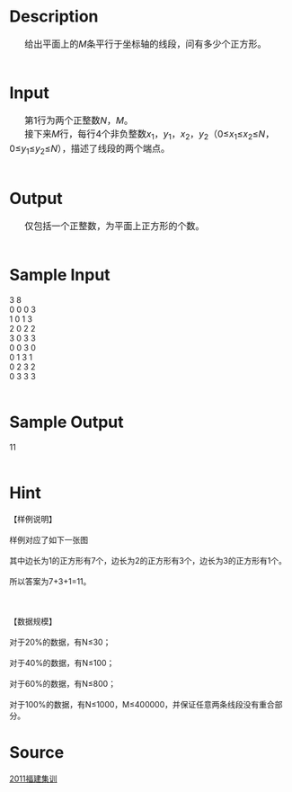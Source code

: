 
# Description

<div class="content"><div style="text-indent: 20.25pt"><span style="font-size: medium">给出平面上的<i>M</i>条平行于坐标轴的线段，问有多少个正方形。</span></div>
<div style="text-indent: 20.25pt"><span style="font-size: medium"> </span></div></div>

# Input

<div class="content"><div style="text-indent: 20.25pt"><span style="font-size: medium">第1行为两个正整数<i>N</i>，<i>M</i>。</span></div>
<div style="text-indent: 20.25pt"><span style="font-size: medium">接下来<i>M</i>行，每行4个非负整数<i>x</i><sub>1</sub>，<i>y</i><sub>1</sub>，<i>x</i><sub>2</sub>，<i>y</i><sub>2</sub>（0≤<i>x</i><sub>1</sub>≤<i>x</i><sub>2</sub>≤<i>N</i>，0≤<i>y</i><sub>1</sub>≤<i>y</i><sub>2</sub>≤<i>N</i>），描述了线段的两个端点。</span></div>
<div><span style="font-size: medium"> </span></div></div>

# Output

<div class="content"><div style="text-indent: 20.25pt"><span style="font-size: medium">仅包括一个正整数，为平面上正方形的个数。</span></div>
<div style="text-indent: 20.25pt"><span style="font-size: medium"> </span></div></div>

# Sample Input

<div class="content"><span class="sampledata">3 8<br/>
0 0 0 3<br/>
1 0 1 3<br/>
2 0 2 2<br/>
3 0 3 3<br/>
0 0 3 0<br/>
0 1 3 1<br/>
0 2 3 2<br/>
0 3 3 3<br/>
 <br/>
</span></div>

# Sample Output

<div class="content"><span class="sampledata">11<br/>
 <br/>
</span></div>

# Hint

<div class="content"><p></p><p>【样例说明】<br/><br/>
样例对应了如下一张图<br/><br/>
其中边长为1的正方形有7个，边长为2的正方形有3个，边长为3的正方形有1个。<br/><br/>
所以答案为7+3+1=11。<br/><br/>
 <br/><br/>
【数据规模】<br/><br/>
对于20%的数据，有N≤30；<br/><br/>
对于40%的数据，有N≤100；<br/><br/>
对于60%的数据，有N≤800； <br/><br/>
对于100%的数据，有N≤1000，M≤400000，并保证任意两条线段没有重合部分。</p><p></p></div>

# Source

<div class="content"><p><a href="problemset.php?search=2011福建集训">2011福建集训</a></p></div>

